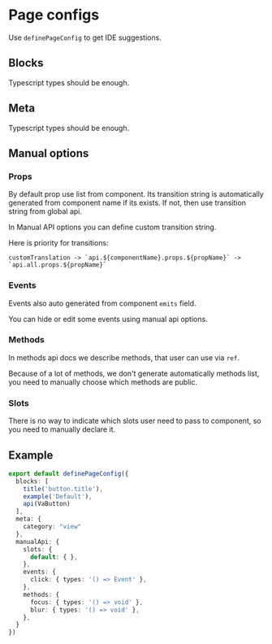 # Page configs

Use `definePageConfig` to get IDE suggestions.

## Blocks

<!-- TOOD: Write here about docs blocks -->
Typescript types should be enough.

## Meta

<!-- TODO: Write here about meta -->
Typescript types should be enough.

## Manual options

### Props

By default prop use list from component. Its transition string is automatically generated from component name if its exists. If not, then use transition string from global api.

In Manual API options you can define custom transition string.

Here is priority for transitions:
```
customTranslation -> `api.${componentName}.props.${propName}` -> `api.all.props.${propName}`
```

### Events

Events also auto generated from component `emits` field.

You can hide or edit some events using manual api options.

### Methods

In methods api docs we describe methods, that user can use via `ref`.

Because of a lot of methods, we don't generate automatically methods list, you need to manually choose which methods are public.


### Slots

There is no way to indicate which slots user need to pass to component, so you need to manually declare it.

## Example

```ts
export default definePageConfig({
  blocks: [
    title('button.title'),
    example('Default'),
    api(VaButton)
  ],
  meta: {
    category: "view"
  },
  manualApi: {
    slots: {
      default: { },
    },
    events: {
      click: { types: '() => Event' },
    },
    methods: {
      focus: { types: '() => void' },
      blur: { types: '() => void' },
    },
  }
})
```
